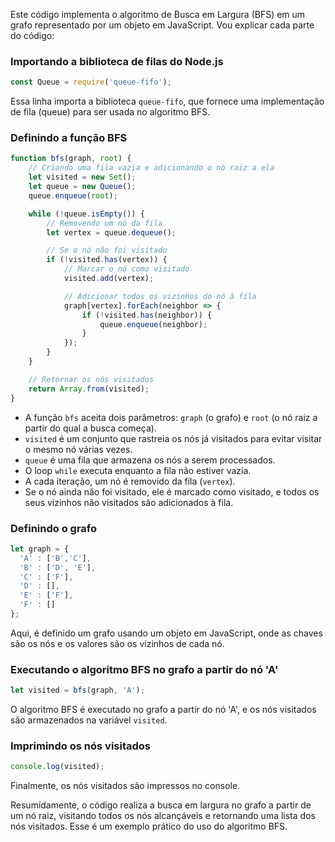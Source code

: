 Este código implementa o algoritmo de Busca em Largura (BFS) em um grafo representado por um objeto em JavaScript. Vou explicar cada parte do código:

### Importando a biblioteca de filas do Node.js
```javascript
const Queue = require('queue-fifo');
```
Essa linha importa a biblioteca `queue-fifo`, que fornece uma implementação de fila (queue) para ser usada no algoritmo BFS.

### Definindo a função BFS
```javascript
function bfs(graph, root) {
    // Criando uma fila vazia e adicionando o nó raiz a ela
    let visited = new Set();
    let queue = new Queue();
    queue.enqueue(root);

    while (!queue.isEmpty()) {
        // Removendo um nó da fila
        let vertex = queue.dequeue();

        // Se o nó não foi visitado
        if (!visited.has(vertex)) {
            // Marcar o nó como visitado
            visited.add(vertex);

            // Adicionar todos os vizinhos do nó à fila
            graph[vertex].forEach(neighbor => {
                if (!visited.has(neighbor)) {
                    queue.enqueue(neighbor);
                }
            });
        }
    }

    // Retornar os nós visitados
    return Array.from(visited);
}
```

- A função `bfs` aceita dois parâmetros: `graph` (o grafo) e `root` (o nó raiz a partir do qual a busca começa).
- `visited` é um conjunto que rastreia os nós já visitados para evitar visitar o mesmo nó várias vezes.
- `queue` é uma fila que armazena os nós a serem processados.
- O loop `while` executa enquanto a fila não estiver vazia.
- A cada iteração, um nó é removido da fila (`vertex`).
- Se o nó ainda não foi visitado, ele é marcado como visitado, e todos os seus vizinhos não visitados são adicionados à fila.

### Definindo o grafo
```javascript
let graph = {
  'A' : ['B','C'],
  'B' : ['D', 'E'],
  'C' : ['F'],
  'D' : [],
  'E' : ['F'],
  'F' : []
};
```
Aqui, é definido um grafo usando um objeto em JavaScript, onde as chaves são os nós e os valores são os vizinhos de cada nó.

### Executando o algoritmo BFS no grafo a partir do nó 'A'
```javascript
let visited = bfs(graph, 'A');
```
O algoritmo BFS é executado no grafo a partir do nó 'A', e os nós visitados são armazenados na variável `visited`.

### Imprimindo os nós visitados
```javascript
console.log(visited);
```
Finalmente, os nós visitados são impressos no console.

Resumidamente, o código realiza a busca em largura no grafo a partir de um nó raiz, visitando todos os nós alcançáveis e retornando uma lista dos nós visitados. Esse é um exemplo prático do uso do algoritmo BFS.
